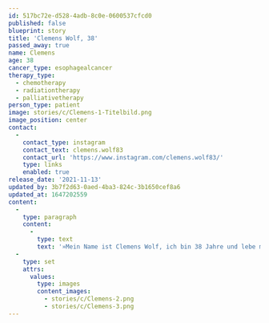```yaml
---
id: 517bc72e-d528-4adb-8c0e-0600537cfcd0
published: false
blueprint: story
title: 'Clemens Wolf, 38'
passed_away: true
name: Clemens
age: 38
cancer_type: esophagealcancer
therapy_type:
  - chemotherapy
  - radiationtherapy
  - palliativetherapy
person_type: patient
image: stories/c/Clemens-1-Titelbild.png
image_position: center
contact:
  -
    contact_type: instagram
    contact_text: clemens.wolf83
    contact_url: 'https://www.instagram.com/clemens.wolf83/'
    type: links
    enabled: true
release_date: '2021-11-13'
updated_by: 3b7f2d63-0aed-4ba3-824c-3b1650cef8a6
updated_at: 1647202559
content:
  -
    type: paragraph
    content:
      -
        type: text
        text: '»Mein Name ist Clemens Wolf, ich bin 38 Jahre und lebe mit meiner Frau und unserem 3-jährigen Sohn in Bielefeld. Im Juli 2020 habe ich die Diagnose ›Ösophagus-Adenokarzinom mit Metastasen in der Leber‹ erhalten. Zu meinen bisherigen Behandlungen zählen über 20 Chemotherapien, 26 Bestrahlungen, eine abgebrochene Operation sowie eine versuchte SIRT. Der Krebs wächst weiter und bisher wurde leider noch keine optimale Behandlung gefunden. Ich bin als unheilbar und damit als Palliativ-Patient eingestuft. Eine Zwerchfellhernie, die ich als Baby hatte, ist ausschlaggebend für meine Krankheit und Diagnose. Trotzdessen genieße ich jeden Tag und nehme nun alles viel bewusster auf. Ich glaube weiterhin an das Positive und auf eine Möglichkeit, dass mein Blatt sich wenden wird. Schenke jeden Tag ein neues Lächeln und versuche jeden Tag positiv zu starten.«'
  -
    type: set
    attrs:
      values:
        type: images
        content_images:
          - stories/c/Clemens-2.png
          - stories/c/Clemens-3.png
---
```

